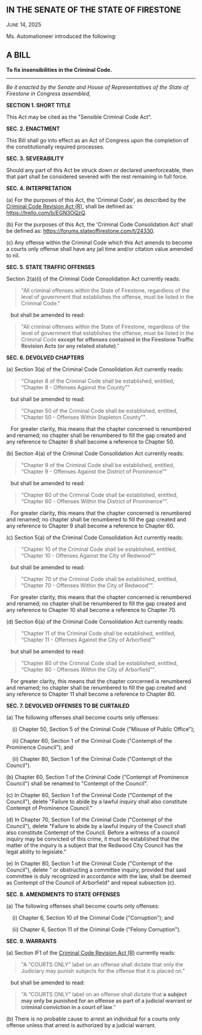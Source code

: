 <!-- <div align="center"> -->

## IN THE SENATE OF THE STATE OF FIRESTONE

J<small>UNE</small> 14, 2025

Ms. Automationeer introduced the following:

## **A BILL**

**To fix insensibilities in the Criminal Code.**

<!-- </div> -->

---

*Be it enacted by the Senate and House of Representatives of the State of Firestone in Congress assembled,*

**SECTION 1. SHORT TITLE**

This Act may be cited as the "Sensible Criminal Code Act".

**SEC. 2. ENACTMENT**

This Bill shall go into effect as an Act of Congress upon the completion of the constitutionally required processes.

**SEC. 3. SEVERABILITY**

Should any part of this Act be struck down or declared unenforceable, then that part shall be considered severed with the rest remaining in full force.

**SEC. 4. INTERPRETATION**

(a) For the purposes of this Act, the 'Criminal Code', as described by the [Criminal Code Revision Act (R)](https://forums.stateoffirestone.com/t/12405), shall be defined as: <https://trello.com/b/EGN3OQzQ>.

(b) For the purposes of this Act, the 'Criminal Code Consolidation Act' shall be defined as: <https://forums.stateoffirestone.com/t/24330>.

(c) Any offense within the Criminal Code which this Act amends to become a courts only offense shall have any jail time and/or citation value amended to nil.

**SEC. 5. STATE TRAFFIC OFFENSES**

Section 2(a)(i) of the Criminal Code Consolidation Act currently reads:

> "All criminal offenses within the State of Firestone, regardless of the level of government that establishes the offense, must be listed in the Criminal Code."

&nbsp;&nbsp; but shall be amended to read:

> "All criminal offenses within the State of Firestone, regardless of the level of government that establishes the offense, must be listed in the Criminal Code **except for offenses contained in the Firestone Traffic Revision Acts (or any related statute)**."

**SEC. 6. DEVOLVED CHAPTERS**

(a) Section 3(a) of the Criminal Code Consolidation Act currently reads:

> "Chapter 8 of the Criminal Code shall be established, entitled, “Chapter 8 - Offenses Against the County”"

&nbsp;&nbsp; but shall be amended to read:

> "Chapter 50 of the Criminal Code shall be established, entitled, “Chapter 50 - Offenses Within Stapleton County”".

&nbsp;&nbsp; For greater clarity, this means that the chapter concerned is renumbered and renamed; no chapter shall be renumbered to fill the gap created and any reference to Chapter 8 shall become a reference to Chapter 50.

(b) Section 4(a) of the Criminal Code Consolidation Act currently reads:

> "Chapter 9 of the Criminal Code shall be established, entitled, “Chapter 9 - Offenses Against the District of Prominence”"

&nbsp;&nbsp; but shall be amended to read:

> "Chapter 60 of the Criminal Code shall be established, entitled, “Chapter 60 - Offenses Within the District of Prominence”".

&nbsp;&nbsp; For greater clarity, this means that the chapter concerned is renumbered and renamed; no chapter shall be renumbered to fill the gap created and any reference to Chapter 9 shall become a reference to Chapter 60.

(c) Section 5(a) of the Criminal Code Consolidation Act currently reads:

> "Chapter 10 of the Criminal Code shall be established, entitled, “Chapter 10 - Offenses Against the City of Redwood”"

&nbsp;&nbsp; but shall be amended to read:

> "Chapter 70 of the Criminal Code shall be established, entitled, “Chapter 70 - Offenses Within the City of Redwood”".

&nbsp;&nbsp; For greater clarity, this means that the chapter concerned is renumbered and renamed; no chapter shall be renumbered to fill the gap created and any reference to Chapter 10 shall become a reference to Chapter 70.

(d) Section 6(a) of the Criminal Code Consolidation Act currently reads:

> "Chapter 11 of the Criminal Code shall be established, entitled, “Chapter 11 - Offenses Against the City of Arborfield”"

&nbsp;&nbsp; but shall be amended to read:

> "Chapter 80 of the Criminal Code shall be established, entitled, “Chapter 80 - Offenses Within the City of Arborfield”".

&nbsp;&nbsp; For greater clarity, this means that the chapter concerned is renumbered and renamed; no chapter shall be renumbered to fill the gap created and any reference to Chapter 11 shall become a reference to Chapter 80.

**SEC. 7. DEVOLVED OFFENSES TO BE CURTAILED**

(a) The following offenses shall become courts only offenses:

&nbsp;&nbsp;&nbsp; (i) Chapter 50, Section 5 of the Criminal Code ("Misuse of Public Office");

&nbsp;&nbsp;&nbsp; (ii) Chapter 60, Section 1 of the Criminal Code ("Contempt of the Prominence Council"); and

&nbsp;&nbsp;&nbsp; (ii) Chapter 80, Section 1 of the Criminal Code ("Contempt of the Council").

(b) Chapter 60, Section 1 of the Criminal Code ("Contempt of Prominence Council") shall be renamed to "Contempt of the Council".

(c) In Chapter 60, Section 1 of the Criminal Code ("Contempt of the Council"), delete "Failure to abide by a lawful inquiry shall also constitute Contempt of Prominence Council."

(d) In Chapter 70, Section 1 of the Criminal Code ("Contempt of the Council"), delete "Failure to abide by a lawful inquiry of the Council shall also constitute Contempt of the Council. Before a witness of a council inquiry may be convicted of this crime, it must be established that the matter of the inquiry is a subject that the Redwood City Council has the legal ability to legislate."

(e) In Chapter 80, Section 1 of the Criminal Code ("Contempt of the Council"), delete " or obstructing a committee inquiry, provided that said committee is duly recognized in accordance with the law, shall be deemed as Contempt of the Council of Arborfield" and repeal subsection (c).

**SEC. 8. AMENDMENTS TO STATE OFFENSES**

(a) The following offenses shall become courts only offenses:

&nbsp;&nbsp;&nbsp; (i) Chapter 6, Section 10 of the Criminal Code ("Corruption"); and

&nbsp;&nbsp;&nbsp; (ii) Chapter 6, Section 11 of the Criminal Code ("Felony Corruption").

**SEC. 9. WARRANTS**

(a) Section IF1 of the [Criminal Code Revision Act (R)](https://forums.stateoffirestone.com/t/12405) currently reads:

> "A “COURTS ONLY” label on an offense shall dictate that only the Judiciary may punish subjects for the offense that it is placed on."

&nbsp;&nbsp; but shall be amended to read:

> "A “COURTS ONLY” label on an offense shall dictate that **a subject may only be punished for an offense as part of a judicial warrant or criminal conviction in a court of law**."

(b) There is no probable cause to arrest an individual for a courts only offense unless that arrest is authorized by a judicial warrant.

